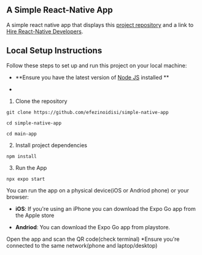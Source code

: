 ## A Simple React-Native App

A simple react native app that displays this [project repository](https://github.com/efezinoidisi/simple-native-app) and a link to [Hire React-Native Developers](http://hng.tech/hire/react-native-developers).

## Local Setup Instructions

Follow these steps to set up and run this project on your local machine:

- **Ensure you have the latest version of [Node JS](https://nodejs.org/) installed **

-

1. Clone the repository

```
git clone https://github.com/efezinoidisi/simple-native-app

cd simple-native-app

cd main-app

```

2. Install project dependencies

```
npm install

```

3. Run the App

```
npx expo start

```

You can run the app on a physical device(iOS or Andriod phone) or your browser:

- **iOS**: If you're using an iPhone you can download the Expo Go app from the Apple store

- **Andriod**: You can download the Expo Go app from playstore.

Open the app and scan the QR code(check terminal) \*Ensure you're connected to the same network(phone and laptop/desktop)
